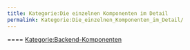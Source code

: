 ```yaml
---
title: Kategorie:Die einzelnen Komponenten im Detail
permalink: Kategorie:Die_einzelnen_Komponenten_im_Detail/
---
```


==== [Kategorie:Backend-Komponenten](export_de/Kategorie:Backend-Komponenten.md)